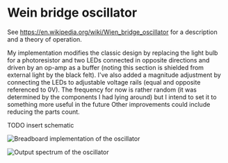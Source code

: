 # Wein bridge oscillator
See https://en.wikipedia.org/wiki/Wien_bridge_oscillator for a description and a theory of operation.

My implementation modifies the classic design by replacing the light bulb for a photoresistor and two LEDs connected in opposite directions and driven by an op-amp as a buffer (noting this section is shielded from external light by the black felt). I've also added a magnitude adjustment by connecting the LEDs to adjustable voltage rails (equal and opposite referenced to 0V).
The frequency for now is rather random (it was determined by the components I had lying around) but I intend to set it to something more useful in the future
Other improvements could include reducing the parts count.

TODO insert schematic 

![Breadboard implementation of the oscillator](https://github.com/user-attachments/assets/ff7d9275-d18b-4742-9ae0-bca2142eb578)

![Output spectrum of the oscillator](https://github.com/user-attachments/assets/509e98c0-9220-42a1-af1e-bb87e8e6b895)

